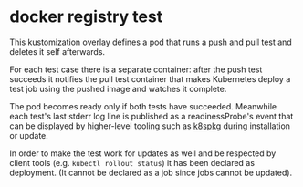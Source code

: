 docker registry test
=

This kustomization overlay defines a pod that runs a push and pull
test and deletes it self afterwards.  

For each test case there is a separate container: after the push test
succeeds it notifies the pull test container that makes Kubernetes
deploy a test job using the pushed image and watches it complete.  

The pod becomes ready only if both tests have succeeded. Meanwhile
each test's last stderr log line is published as a readinessProbe's
event that can be displayed by higher-level tooling such as [k8spkg](https://github.com/mgoltzsche/k8spkg)
during installation or update.  

In order to make the test work for updates as well and be respected
by client tools (e.g. `kubectl rollout status`) it has been
declared as deployment. (It cannot be declared as a job since jobs
cannot be updated).
